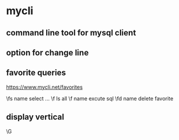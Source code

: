# mycli 

## command line tool for mysql client

## option for change line

## favorite queries

https://www.mycli.net/favorites

\fs name select ...
\f  ls all
\f name   excute sql
\fd name delete favorite


## display vertical

\G